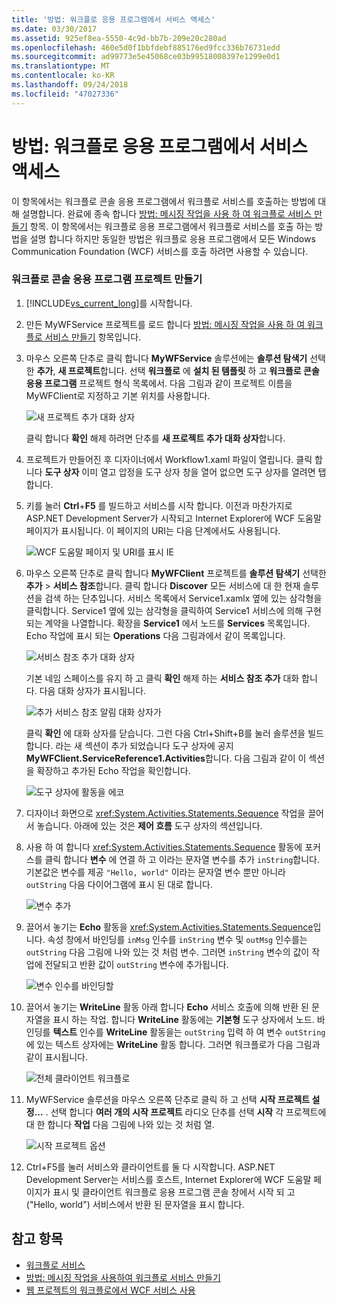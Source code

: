 ```yaml
---
title: '방법: 워크플로 응용 프로그램에서 서비스 액세스'
ms.date: 03/30/2017
ms.assetid: 925ef8ea-5550-4c9d-bb7b-209e20c280ad
ms.openlocfilehash: 460e5d0f1bbfdebf885176ed9fcc336b76731edd
ms.sourcegitcommit: ad99773e5e45068ce03b99518008397e1299e0d1
ms.translationtype: MT
ms.contentlocale: ko-KR
ms.lasthandoff: 09/24/2018
ms.locfileid: "47027336"
---
```

# <a name="how-to-access-a-service-from-a-workflow-application"></a>방법: 워크플로 응용 프로그램에서 서비스 액세스
이 항목에서는 워크플로 콘솔 응용 프로그램에서 워크플로 서비스를 호출하는 방법에 대해 설명합니다. 완료에 종속 합니다 [방법: 메시징 작업을 사용 하 여 워크플로 서비스 만들기](../../../../docs/framework/wcf/feature-details/how-to-create-a-workflow-service-with-messaging-activities.md) 항목. 이 항목에서는 워크플로 응용 프로그램에서 워크플로 서비스를 호출 하는 방법을 설명 합니다 하지만 동일한 방법은 워크플로 응용 프로그램에서 모든 Windows Communication Foundation (WCF) 서비스를 호출 하려면 사용할 수 있습니다.

### <a name="create-a-workflow-console-application-project"></a>워크플로 콘솔 응용 프로그램 프로젝트 만들기

1.  [!INCLUDE[vs_current_long](../../../../includes/vs-current-long-md.md)]를 시작합니다.

2.  만든 MyWFService 프로젝트를 로드 합니다 [방법: 메시징 작업을 사용 하 여 워크플로 서비스 만들기](../../../../docs/framework/wcf/feature-details/how-to-create-a-workflow-service-with-messaging-activities.md) 항목입니다.

3.  마우스 오른쪽 단추로 클릭 합니다 **MyWFService** 솔루션에는 **솔루션 탐색기** 선택한 **추가**, **새 프로젝트**합니다. 선택 **워크플로** 에 **설치 된 템플릿** 하 고 **워크플로 콘솔 응용 프로그램** 프로젝트 형식 목록에서. 다음 그림과 같이 프로젝트 이름을 MyWFClient로 지정하고 기본 위치를 사용합니다.

     ![새 프로젝트 추가 대화 상자](../../../../docs/framework/wcf/feature-details/media/addnewprojectdlg.JPG "AddNewProjectDlg")

     클릭 합니다 **확인** 해제 하려면 단추를 **새 프로젝트 추가 대화 상자**합니다.

4.  프로젝트가 만들어진 후 디자이너에서 Workflow1.xaml 파일이 열립니다. 클릭 합니다 **도구 상자** 이미 열고 압정을 도구 상자 창을 열어 없으면 도구 상자를 열려면 탭 합니다.

5.  키를 눌러 **Ctrl**+**F5** 를 빌드하고 서비스를 시작 합니다. 이전과 마찬가지로 ASP.NET Development Server가 시작되고 Internet Explorer에 WCF 도움말 페이지가 표시됩니다. 이 페이지의 URI는 다음 단계에서도 사용됩니다.

     ![WCF 도움말 페이지 및 URI를 표시 IE](../../../../docs/framework/wcf/feature-details/media/iewcfhelppagewuri.JPG "IEWCFHelpPageWURI")

6.  마우스 오른쪽 단추로 클릭 합니다 **MyWFClient** 프로젝트를 **솔루션 탐색기** 선택한 **추가** > **서비스 참조**합니다. 클릭 합니다 **Discover** 모든 서비스에 대 한 현재 솔루션을 검색 하는 단추입니다. 서비스 목록에서 Service1.xamlx 옆에 있는 삼각형을 클릭합니다. Service1 옆에 있는 삼각형을 클릭하여 Service1 서비스에 의해 구현되는 계약을 나열합니다. 확장을 **Service1** 에서 노드를 **Services** 목록입니다. Echo 작업에 표시 되는 **Operations** 다음 그림과에서 같이 목록입니다.

     ![서비스 참조 추가 대화 상자](../../../../docs/framework/wcf/feature-details/media/addservicereference.JPG "AddServiceReference")

     기본 네임 스페이스를 유지 하 고 클릭 **확인** 해제 하는 **서비스 참조 추가** 대화 합니다. 다음 대화 상자가 표시됩니다.

     ![추가 서비스 참조 알림 대화 상자가](../../../../docs/framework/wcf/feature-details/media/asrdlg.JPG "ASRDlg")

     클릭 **확인** 에 대화 상자를 닫습니다. 그런 다음 Ctrl+Shift+B를 눌러 솔루션을 빌드합니다. 라는 새 섹션이 추가 되었습니다 도구 상자에 공지 **MyWFClient.ServiceReference1.Activities**합니다. 다음 그림과 같이 이 섹션을 확장하고 추가된 Echo 작업을 확인합니다.

     ![도구 상자에 활동을 에코](../../../../docs/framework/wcf/feature-details/media/echoactivity.JPG "EchoActivity")

7.  디자이너 화면으로 <xref:System.Activities.Statements.Sequence> 작업을 끌어서 놓습니다. 아래에 있는 것은 **제어 흐름** 도구 상자의 섹션입니다.

8.  사용 하 여 합니다 <xref:System.Activities.Statements.Sequence> 활동에 포커스를 클릭 합니다 **변수** 에 연결 하 고 이라는 문자열 변수를 추가 `inString`합니다. 기본값은 변수를 제공 `"Hello, world"` 이라는 문자열 변수 뿐만 아니라 `outString` 다음 다이어그램에 표시 된 대로 합니다.

     ![변수 추가](../../../../docs/framework/wcf/feature-details/media/instringvar.JPG "inStringVar")

9. 끌어서 놓기는 **Echo** 활동을 <xref:System.Activities.Statements.Sequence>입니다. 속성 창에서 바인딩를 `inMsg` 인수를 `inString` 변수 및 `outMsg` 인수를는 `outString` 다음 그림에 나와 있는 것 처럼 변수. 그러면 `inString` 변수의 값이 작업에 전달되고 반환 값이 `outString` 변수에 추가됩니다.

     ![변수 인수를 바인딩할](../../../../docs/framework/wcf/feature-details/media/argumentbind.JPG "ArgumentBind")

10. 끌어서 놓기는 **WriteLine** 활동 아래 합니다 **Echo** 서비스 호출에 의해 반환 된 문자열을 표시 하는 작업. 합니다 **WriteLine** 활동에는 **기본형** 도구 상자에서 노드. 바인딩를 **텍스트** 인수를 **WriteLine** 활동을는 `outString` 입력 하 여 변수 `outString` 에 있는 텍스트 상자에는 **WriteLine** 활동 합니다. 그러면 워크플로가 다음 그림과 같이 표시됩니다.

     ![전체 클라이언트 워크플로](../../../../docs/framework/wcf/feature-details/media/completeclientwf.JPG "CompleteClientWF")

11. MyWFService 솔루션을 마우스 오른쪽 단추로 클릭 하 고 선택 **시작 프로젝트 설정...** . 선택 합니다 **여러 개의 시작 프로젝트** 라디오 단추를 선택 **시작** 각 프로젝트에 대 한 합니다 **작업** 다음 그림에 나와 있는 것 처럼 열.

     ![시작 프로젝트 옵션](../../../../docs/framework/wcf/feature-details/media/startupprojects.JPG "StartupProjects")

12. Ctrl+F5를 눌러 서비스와 클라이언트를 둘 다 시작합니다. ASP.NET Development Server는 서비스를 호스트, Internet Explorer에 WCF 도움말 페이지가 표시 및 클라이언트 워크플로 응용 프로그램 콘솔 창에서 시작 되 고 ("Hello, world") 서비스에서 반환 된 문자열을 표시 합니다.

## <a name="see-also"></a>참고 항목

- [워크플로 서비스](../../../../docs/framework/wcf/feature-details/workflow-services.md)
- [방법: 메시징 작업을 사용하여 워크플로 서비스 만들기](../../../../docs/framework/wcf/feature-details/how-to-create-a-workflow-service-with-messaging-activities.md)
- [웹 프로젝트의 워크플로에서 WCF 서비스 사용](https://go.microsoft.com/fwlink/?LinkId=207725)